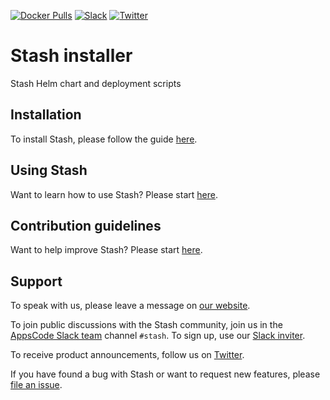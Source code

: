 [![Docker Pulls](https://img.shields.io/docker/pulls/appscode/stash.svg)](https://hub.docker.com/r/appscode/stash/)
[![Slack](https://shields.io/badge/Join_Slack-salck?color=4A154B&logo=slack)](https://slack.appscode.com)
[![Twitter](https://img.shields.io/twitter/follow/kubestash.svg?style=social&logo=twitter&label=Follow)](https://twitter.com/intent/follow?screen_name=KubeStash)

# Stash installer

Stash Helm chart and deployment scripts

## Installation
To install Stash, please follow the guide [here](https://stash.run/docs/latest/setup/).

## Using Stash
Want to learn how to use Stash? Please start [here](https://stash.run/docs/latest/).

## Contribution guidelines
Want to help improve Stash? Please start [here](https://stash.run/docs/latest/welcome/contributing).

## Support

To speak with us, please leave a message on [our website](https://appscode.com/contact/).

To join public discussions with the Stash community, join us in the [AppsCode Slack team](https://appscode.slack.com/messages/C8NCX6N23/details/) channel `#stash`. To sign up, use our [Slack inviter](https://slack.appscode.com/).

To receive product announcements, follow us on [Twitter](https://twitter.com/KubeStash).

If you have found a bug with Stash or want to request new features, please [file an issue](https://github.com/stashed/project/issues/new).
